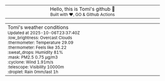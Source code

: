 
<div align="center">
<table>
<tbody>
<td align="center">
<img width="2000" height="0"><br>
Hello, this is Tomi's github 👋<br>
<sup>Built with ❤️, GO & Github Actions</sup><br>
<img width="2000" height="0">
</td>
</tbody>
</table>
</div>
<table>
<tbody>
<td align="left">
<img width="2000" height="0"><br>
Tomi's weather conditions<br>
<sup>Updated at 2025-10-06T23:37:40Z</sup><br>
<sup>:low_brightness: Overcast Clouds</sup><br>
<sup>:thermometer: Temperature 29.09 </sup><br>
<sup>:thermometer: Feels like 35.22</sup><br>
<sup>:sweat_drops: Humidity 81%</sup><br>
<sup>:mask: PM2.5 0.75 μg/m3</sup><br>
<sup>:cyclone: Wind 1.91m/s </sup><br>
<sup>:telescope: Visibility 10000m </sup><br>
<sup>:droplet: Rain 0mm/last 1h </sup><br>
<img width="2000" height="0">
</td>
<td align="left">
<img width="2000" height="0"><br>
<br>
<img width="2000" height="0">
</td>
</tbody>
</table>
</div>
    